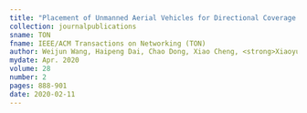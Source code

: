 ```yaml
---
title: "Placement of Unmanned Aerial Vehicles for Directional Coverage in 3D Space"
collection: journalpublications
sname: TON
fname: IEEE/ACM Transactions on Networking (TON)
author: Weijun Wang, Haipeng Dai, Chao Dong, Xiao Cheng, <strong>Xiaoyu Wang</strong>, Panlong Yang, and Guihai Chen
mydate: Apr. 2020
volume: 28
number: 2
pages: 888-901
date: 2020-02-11
---
```


<!--plain: '/files/bib/plainUAVTON.html'
bibtex: '/files/bib/texUAVTON.txt'-->